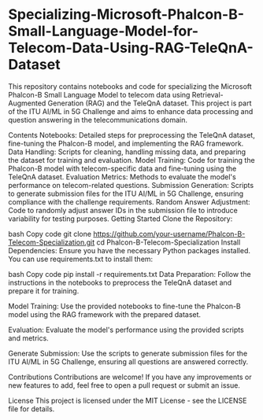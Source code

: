 # Specializing-Microsoft-Phalcon-B-Small-Language-Model-for-Telecom-Data-Using-RAG-TeleQnA-Dataset
This repository contains notebooks and code for specializing the Microsoft Phalcon-B Small Language Model to telecom data using Retrieval-Augmented Generation (RAG) and the TeleQnA dataset. This project is part of the ITU AI/ML in 5G Challenge and aims to enhance data processing and question answering in the telecommunications domain.

Contents
Notebooks: Detailed steps for preprocessing the TeleQnA dataset, fine-tuning the Phalcon-B model, and implementing the RAG framework.
Data Handling: Scripts for cleaning, handling missing data, and preparing the dataset for training and evaluation.
Model Training: Code for training the Phalcon-B model with telecom-specific data and fine-tuning using the TeleQnA dataset.
Evaluation Metrics: Methods to evaluate the model's performance on telecom-related questions.
Submission Generation: Scripts to generate submission files for the ITU AI/ML in 5G Challenge, ensuring compliance with the challenge requirements.
Random Answer Adjustment: Code to randomly adjust answer IDs in the submission file to introduce variability for testing purposes.
Getting Started
Clone the Repository:

bash
Copy code
git clone https://github.com/your-username/Phalcon-B-Telecom-Specialization.git
cd Phalcon-B-Telecom-Specialization
Install Dependencies:
Ensure you have the necessary Python packages installed. You can use requirements.txt to install them:

bash
Copy code
pip install -r requirements.txt
Data Preparation:
Follow the instructions in the notebooks to preprocess the TeleQnA dataset and prepare it for training.

Model Training:
Use the provided notebooks to fine-tune the Phalcon-B model using the RAG framework with the prepared dataset.

Evaluation:
Evaluate the model's performance using the provided scripts and metrics.

Generate Submission:
Use the scripts to generate submission files for the ITU AI/ML in 5G Challenge, ensuring all questions are answered correctly.

Contributions
Contributions are welcome! If you have any improvements or new features to add, feel free to open a pull request or submit an issue.

License
This project is licensed under the MIT License - see the LICENSE file for details.


